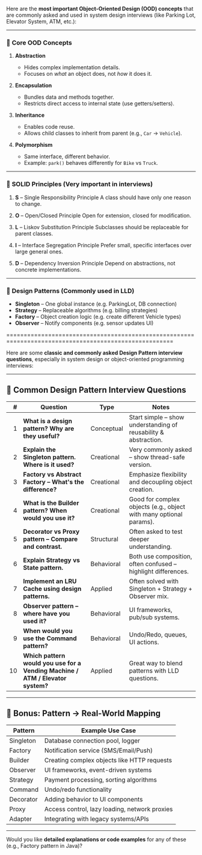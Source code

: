 Here are the **most important Object-Oriented Design (OOD) concepts** that are commonly asked and used in system design interviews (like Parking Lot, Elevator System, ATM, etc.):

---

### 🔑 **Core OOD Concepts**

1. **Abstraction**

   * Hides complex implementation details.
   * Focuses on *what* an object does, not *how* it does it.

2. **Encapsulation**

   * Bundles data and methods together.
   * Restricts direct access to internal state (use getters/setters).

3. **Inheritance**

   * Enables code reuse.
   * Allows child classes to inherit from parent (e.g., `Car` → `Vehicle`).

4. **Polymorphism**

   * Same interface, different behavior.
   * Example: `park()` behaves differently for `Bike` vs `Truck`.

---

### 📐 **SOLID Principles** (Very important in interviews)

1. **S** – Single Responsibility Principle
   A class should have only one reason to change.

2. **O** – Open/Closed Principle
   Open for extension, closed for modification.

3. **L** – Liskov Substitution Principle
   Subclasses should be replaceable for parent classes.

4. **I** – Interface Segregation Principle
   Prefer small, specific interfaces over large general ones.

5. **D** – Dependency Inversion Principle
   Depend on abstractions, not concrete implementations.

---

### 🧰 **Design Patterns** (Commonly used in LLD)

* **Singleton** – One global instance (e.g. ParkingLot, DB connection)
* **Strategy** – Replaceable algorithms (e.g. billing strategies)
* **Factory** – Object creation logic (e.g. create different Vehicle types)
* **Observer** – Notify components (e.g. sensor updates UI)

 ======================================================================================================




Here are some **classic and commonly asked Design Pattern interview questions**, especially in system design or object-oriented programming interviews:

---

## 🔁 **Common Design Pattern Interview Questions**

|  # | **Question**                                                                   | **Type**   | **Notes**                                                          |
| -: | ------------------------------------------------------------------------------ | ---------- | ------------------------------------------------------------------ |
|  1 | **What is a design pattern? Why are they useful?**                             | Conceptual | Start simple – show understanding of reusability & abstraction.    |
|  2 | **Explain the Singleton pattern. Where is it used?**                           | Creational | Very commonly asked – show thread-safe version.                    |
|  3 | **Factory vs Abstract Factory – What's the difference?**                       | Creational | Emphasize flexibility and decoupling object creation.              |
|  4 | **What is the Builder pattern? When would you use it?**                        | Creational | Good for complex objects (e.g., object with many optional params). |
|  5 | **Decorator vs Proxy pattern – Compare and contrast.**                         | Structural | Often asked to test deeper understanding.                          |
|  6 | **Explain Strategy vs State pattern.**                                         | Behavioral | Both use composition, often confused – highlight differences.      |
|  7 | **Implement an LRU Cache using design patterns.**                              | Applied    | Often solved with Singleton + Strategy + Observer mix.             |
|  8 | **Observer pattern – where have you used it?**                                 | Behavioral | UI frameworks, pub/sub systems.                                    |
|  9 | **When would you use the Command pattern?**                                    | Behavioral | Undo/Redo, queues, UI actions.                                     |
| 10 | **Which pattern would you use for a Vending Machine / ATM / Elevator system?** | Applied    | Great way to blend patterns with LLD questions.                    |

---

## 📌 **Bonus: Pattern → Real-World Mapping**

| **Pattern** | **Example Use Case**                          |
| ----------- | --------------------------------------------- |
| Singleton   | Database connection pool, logger              |
| Factory     | Notification service (SMS/Email/Push)         |
| Builder     | Creating complex objects like HTTP requests   |
| Observer    | UI frameworks, event-driven systems           |
| Strategy    | Payment processing, sorting algorithms        |
| Command     | Undo/redo functionality                       |
| Decorator   | Adding behavior to UI components              |
| Proxy       | Access control, lazy loading, network proxies |
| Adapter     | Integrating with legacy systems/APIs          |

---

Would you like **detailed explanations or code examples** for any of these (e.g., Factory pattern in Java)?
